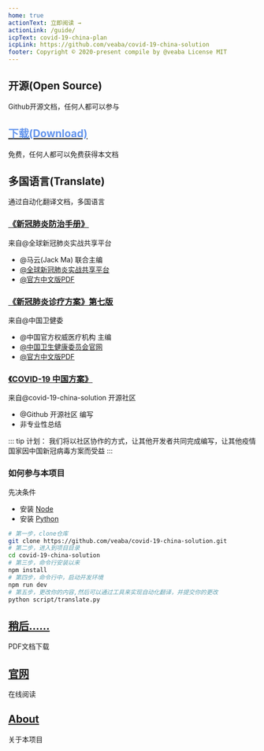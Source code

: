 ```yaml
---
home: true
actionText: 立即阅读 →
actionLink: /guide/
icpText: covid-19-china-plan
icpLink: https://github.com/veaba/covid-19-china-solution
footer: Copyright © 2020-present compile by @veaba License MIT
---
```


<div style="text-align: center">
</div>

<div class="features">
  <div class="feature">
    <h2>开源(Open Source)</h2>
    <p>Github开源文档，任何人都可以参与</p>
  </div>
  <div class="feature">
    <a href="javascript:alert('稍后')"><h2 style="color: cornflowerblue">下载(Download)</h2></a>
    <p>免费，任何人都可以免费获得本文档</p>
  </div>
  <div class="feature">
    <h2>多国语言(Translate)</h2>
    <p>通过自动化翻译文档，多国语言</p>
  </div>
</div>

<div style="text-align: center">
</div>

<div class="features">
  <div class="feature">
    <a href="/zh/handbook-of-covid-19-prevention-and-treatment.html"> <h3>《新冠肺炎防治手册》</h3></a>
    <p>来自@全球新冠肺炎实战共享平台</p>
    <ul>
       <li>@马云(Jack Ma) 联合主编</li>
       <li>
            <a  target="_blank" href="">@全球新冠肺炎实战共享平台</a>
       </li>
        <li>
            <a  target="_blank" href="">@官方中文版PDF</a>
        </li>
    </ul>
  </div>
  <div class="feature">
   <a href="/zh/traditional-chinese-medicine-TCM-treatment-7th-version.html"> <h3>《新冠肺炎诊疗方案》第七版</h3></a>
    <p>来自@中国卫健委</p>
    <ul>
         <li>@中国官方权威医疗机构 主编</li>
         <li>
            <a target="_blank" href="http://www.nhc.gov.cn/">@中国卫生健康委员会官网</a>
         </li>
         <li>
            <a target="_blank"  href="">@官方中文版PDF</a>
         </li>
    </ul>
  </div>
  <div class="feature">
    <a href="/zh/covid-19-china-solution.html"><h3>《COVID-19 中国方案》</h3></a>
    <p>来自@covid-19-china-solution 开源社区</p>
     <ul>
         <li target="_blank" >@Github 开源社区 编写</li>
         <li>非专业性总结</li>
     </ul>
  </div>
</div>




::: tip 计划：
我们将以社区协作的方式，让其他开发者共同完成编写，让其他疫情国家因中国新冠病毒方案而受益
:::

### 如何参与本项目

先决条件
- 安装 [Node](https://nodejs.org/)
- 安装 [Python](https://python.org/)
``` bash
# 第一步，clone仓库
git clone https://github.com/veaba/covid-19-china-solution.git
# 第二步，进入到项目目录
cd covid-19-china-solution
# 第三步，命令行安装以来
npm install
# 第四步，命令行中，启动开发环境
npm run dev 
# 第五步，更改你的内容,然后可以通过工具来实现自动化翻译，并提交你的更改
python script/translate.py

```


<div class="features">
  <div class="feature">
    <h2><a href="javascript:void(0)">稍后……</a></h2>
    <p>PDF文档下载</p>
  </div>
  <div class="feature">
    <h2><a href="https://covid-19-china-solution.datav.ai/">官网</a></h2>
    <p>在线阅读</p>
  </div>
  <div class="feature">
    <h2><a href="https://github.com/veaba/covid-19-china-plan">About</a></h2>
    <p>关于本项目</p>
  </div>
</div>
